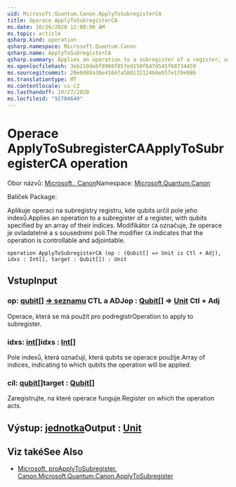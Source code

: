 ```yaml
---
uid: Microsoft.Quantum.Canon.ApplyToSubregisterCA
title: Operace ApplyToSubregisterCA
ms.date: 10/26/2020 12:00:00 AM
ms.topic: article
qsharp.kind: operation
qsharp.namespace: Microsoft.Quantum.Canon
qsharp.name: ApplyToSubregisterCA
qsharp.summary: Applies an operation to a subregister of a register, with qubits specified by an array of their indices. The modifier `CA` indicates that the operation is controllable and adjointable.
ms.openlocfilehash: 3eb210debf8980f057ed150f647d545f68734459
ms.sourcegitcommit: 29e0d88a30e4166fa580132124b0eb57e1f0e986
ms.translationtype: MT
ms.contentlocale: cs-CZ
ms.lasthandoff: 10/27/2020
ms.locfileid: "92704640"
---
```

# <a name="applytosubregisterca-operation"></a><span data-ttu-id="b92d0-102">Operace ApplyToSubregisterCA</span><span class="sxs-lookup"><span data-stu-id="b92d0-102">ApplyToSubregisterCA operation</span></span>

<span data-ttu-id="b92d0-103">Obor názvů: [Microsoft.. Canon](xref:Microsoft.Quantum.Canon)</span><span class="sxs-lookup"><span data-stu-id="b92d0-103">Namespace: [Microsoft.Quantum.Canon](xref:Microsoft.Quantum.Canon)</span></span>

<span data-ttu-id="b92d0-104">Balíček [](https://nuget.org/packages/)</span><span class="sxs-lookup"><span data-stu-id="b92d0-104">Package: [](https://nuget.org/packages/)</span></span>


<span data-ttu-id="b92d0-105">Aplikuje operaci na subregistry registru, kde qubits určil pole jeho indexů.</span><span class="sxs-lookup"><span data-stu-id="b92d0-105">Applies an operation to a subregister of a register, with qubits specified by an array of their indices.</span></span>
<span data-ttu-id="b92d0-106">Modifikátor `CA` označuje, že operace je ovladatelné a s sousedními poli.</span><span class="sxs-lookup"><span data-stu-id="b92d0-106">The modifier `CA` indicates that the operation is controllable and adjointable.</span></span>

```qsharp
operation ApplyToSubregisterCA (op : (Qubit[] => Unit is Ctl + Adj), idxs : Int[], target : Qubit[]) : Unit
```


## <a name="input"></a><span data-ttu-id="b92d0-107">Vstup</span><span class="sxs-lookup"><span data-stu-id="b92d0-107">Input</span></span>

### <a name="op--qubit--unit-ctl--adj"></a><span data-ttu-id="b92d0-108">op: [qubit](xref:microsoft.quantum.lang-ref.qubit)[] [=> seznamu](xref:microsoft.quantum.lang-ref.unit) CTL a ADJ</span><span class="sxs-lookup"><span data-stu-id="b92d0-108">op : [Qubit](xref:microsoft.quantum.lang-ref.qubit)[] => [Unit](xref:microsoft.quantum.lang-ref.unit) Ctl + Adj</span></span>

<span data-ttu-id="b92d0-109">Operace, která se má použít pro podregistr</span><span class="sxs-lookup"><span data-stu-id="b92d0-109">Operation to apply to subregister.</span></span>


### <a name="idxs--int"></a><span data-ttu-id="b92d0-110">idxs: [int](xref:microsoft.quantum.lang-ref.int)[]</span><span class="sxs-lookup"><span data-stu-id="b92d0-110">idxs : [Int](xref:microsoft.quantum.lang-ref.int)[]</span></span>

<span data-ttu-id="b92d0-111">Pole indexů, která označují, která qubits se operace použije.</span><span class="sxs-lookup"><span data-stu-id="b92d0-111">Array of indices, indicating to which qubits the operation will be applied.</span></span>


### <a name="target--qubit"></a><span data-ttu-id="b92d0-112">cíl: [qubit](xref:microsoft.quantum.lang-ref.qubit)[]</span><span class="sxs-lookup"><span data-stu-id="b92d0-112">target : [Qubit](xref:microsoft.quantum.lang-ref.qubit)[]</span></span>

<span data-ttu-id="b92d0-113">Zaregistrujte, na které operace funguje.</span><span class="sxs-lookup"><span data-stu-id="b92d0-113">Register on which the operation acts.</span></span>



## <a name="output--unit"></a><span data-ttu-id="b92d0-114">Výstup: [jednotka](xref:microsoft.quantum.lang-ref.unit)</span><span class="sxs-lookup"><span data-stu-id="b92d0-114">Output : [Unit](xref:microsoft.quantum.lang-ref.unit)</span></span>



## <a name="see-also"></a><span data-ttu-id="b92d0-115">Viz také</span><span class="sxs-lookup"><span data-stu-id="b92d0-115">See Also</span></span>

- [<span data-ttu-id="b92d0-116">Microsoft. proApplyToSubregister. Canon.</span><span class="sxs-lookup"><span data-stu-id="b92d0-116">Microsoft.Quantum.Canon.ApplyToSubregister</span></span>](xref:Microsoft.Quantum.Canon.ApplyToSubregister)